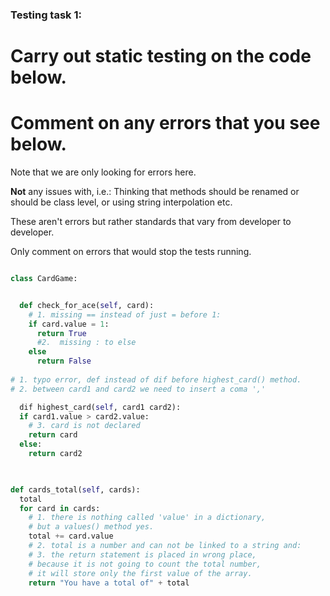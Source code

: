 ### Testing task 1:

# Carry out static testing on the code below.
# Comment on any errors that you see below.

Note that we are only looking for errors here.

**Not** any issues with, i.e.: 
Thinking that methods should be renamed or should be class level, or using string interpolation etc. 

These aren't errors but rather standards that vary from developer to developer. 

Only comment on errors that would stop the tests running.

```python

class CardGame:


  def check_for_ace(self, card):
    # 1. missing == instead of just = before 1:
    if card.value = 1:
      return True
      #2.  missing : to else
    else
      return False
   
# 1. typo error, def instead of dif before highest_card() method.
# 2. between card1 and card2 we need to insert a coma ','

  dif highest_card(self, card1 card2):
  if card1.value > card2.value:
    # 3. card is not declared
    return card
  else:
    return card2
  


def cards_total(self, cards):
  total
  for card in cards:
    # 1. there is nothing called 'value' in a dictionary, 
    # but a values() method yes.
    total += card.value
    # 2. total is a number and can not be linked to a string and:
    # 3. the return statement is placed in wrong place,
    # because it is not going to count the total number,
    # it will store only the first value of the array.
    return "You have a total of" + total
  
```
